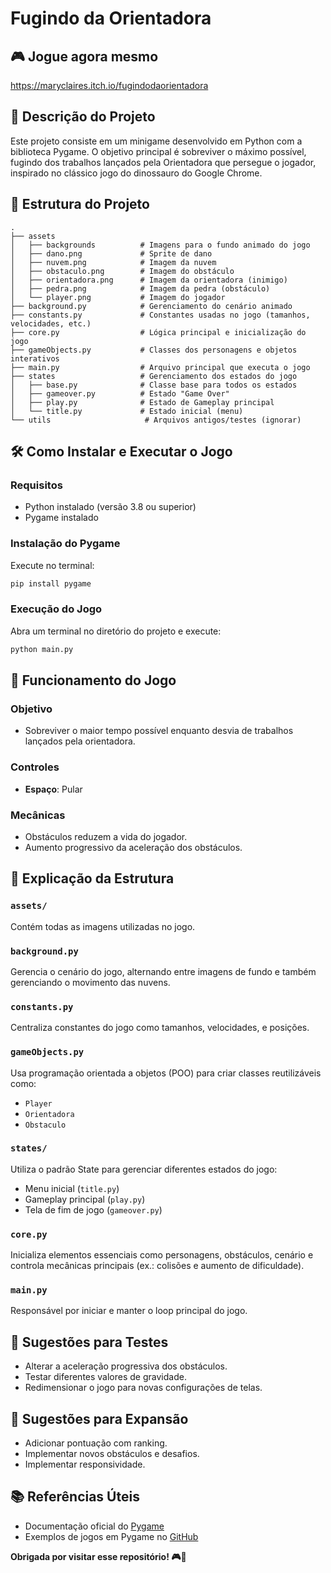 # Fugindo da Orientadora

## 🎮 Jogue agora mesmo
https://maryclaires.itch.io/fugindodaorientadora

## 📝 Descrição do Projeto
Este projeto consiste em um minigame desenvolvido em Python com a biblioteca Pygame. O objetivo principal é sobreviver o máximo possível, fugindo dos trabalhos lançados pela Orientadora que persegue o jogador, inspirado no clássico jogo do dinossauro do Google Chrome.

## 📌 Estrutura do Projeto

```
.
├── assets
│   ├── backgrounds          # Imagens para o fundo animado do jogo
│   ├── dano.png             # Sprite de dano
│   ├── nuvem.png            # Imagem da nuvem
│   ├── obstaculo.png        # Imagem do obstáculo
│   ├── orientadora.png      # Imagem da orientadora (inimigo)
│   ├── pedra.png            # Imagem da pedra (obstáculo)
│   └── player.png           # Imagem do jogador
├── background.py            # Gerenciamento do cenário animado
├── constants.py             # Constantes usadas no jogo (tamanhos, velocidades, etc.)
├── core.py                  # Lógica principal e inicialização do jogo
├── gameObjects.py           # Classes dos personagens e objetos interativos
├── main.py                  # Arquivo principal que executa o jogo
├── states                   # Gerenciamento dos estados do jogo
│   ├── base.py              # Classe base para todos os estados
│   ├── gameover.py          # Estado "Game Over"
│   ├── play.py              # Estado de Gameplay principal
│   └── title.py             # Estado inicial (menu)
└── utils                     # Arquivos antigos/testes (ignorar)
```

## 🛠️ Como Instalar e Executar o Jogo

### Requisitos
- Python instalado (versão 3.8 ou superior)
- Pygame instalado

### Instalação do Pygame
Execute no terminal:

```bash
pip install pygame
```

### Execução do Jogo
Abra um terminal no diretório do projeto e execute:

```bash
python main.py
```

## 🎲 Funcionamento do Jogo

### Objetivo
- Sobreviver o maior tempo possível enquanto desvia de trabalhos lançados pela orientadora.

### Controles
- **Espaço**: Pular

### Mecânicas
- Obstáculos reduzem a vida do jogador.
- Aumento progressivo da aceleração dos obstáculos.

## 📂 Explicação da Estrutura

### `assets/`
Contém todas as imagens utilizadas no jogo.

### `background.py`
Gerencia o cenário do jogo, alternando entre imagens de fundo e também gerenciando o movimento das nuvens.

### `constants.py`
Centraliza constantes do jogo como tamanhos, velocidades, e posições.

### `gameObjects.py`
Usa programação orientada a objetos (POO) para criar classes reutilizáveis como:
- `Player`
- `Orientadora`
- `Obstaculo`

### `states/`
Utiliza o padrão State para gerenciar diferentes estados do jogo:
- Menu inicial (`title.py`)
- Gameplay principal (`play.py`)
- Tela de fim de jogo (`gameover.py`)

### `core.py`
Inicializa elementos essenciais como personagens, obstáculos, cenário e controla mecânicas principais (ex.: colisões e aumento de dificuldade).

### `main.py`
Responsável por iniciar e manter o loop principal do jogo.

## 🔨 Sugestões para Testes
- Alterar a aceleração progressiva dos obstáculos.
- Testar diferentes valores de gravidade.
- Redimensionar o jogo para novas configurações de telas. 

## 🎯 Sugestões para Expansão
- Adicionar pontuação com ranking.
- Implementar novos obstáculos e desafios.
- Implementar responsividade.

## 📚 Referências Úteis
- Documentação oficial do [Pygame](https://www.pygame.org/docs/)
- Exemplos de jogos em Pygame no [GitHub](https://github.com/search?q=pygame+examples&type=repositories)

**Obrigada por visitar esse repositório! 🎮🚀**

